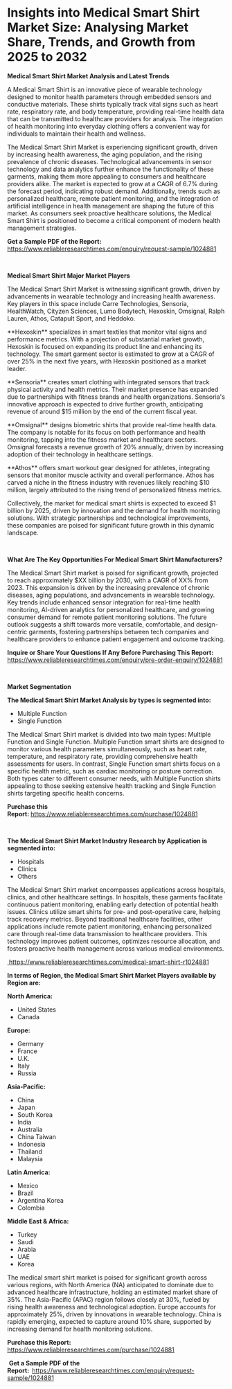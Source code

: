 <p><h1>Insights into Medical Smart Shirt Market Size: Analysing Market Share, Trends, and Growth from 2025 to 2032</h1></p><p><strong>Medical Smart Shirt Market Analysis and Latest Trends</strong></p>
<p><p>A Medical Smart Shirt is an innovative piece of wearable technology designed to monitor health parameters through embedded sensors and conductive materials. These shirts typically track vital signs such as heart rate, respiratory rate, and body temperature, providing real-time health data that can be transmitted to healthcare providers for analysis. The integration of health monitoring into everyday clothing offers a convenient way for individuals to maintain their health and wellness.</p><p>The Medical Smart Shirt Market is experiencing significant growth, driven by increasing health awareness, the aging population, and the rising prevalence of chronic diseases. Technological advancements in sensor technology and data analytics further enhance the functionality of these garments, making them more appealing to consumers and healthcare providers alike. The market is expected to grow at a CAGR of 6.7% during the forecast period, indicating robust demand. Additionally, trends such as personalized healthcare, remote patient monitoring, and the integration of artificial intelligence in health management are shaping the future of this market. As consumers seek proactive healthcare solutions, the Medical Smart Shirt is positioned to become a critical component of modern health management strategies.</p></p>
<p><strong>Get a Sample PDF of the Report:&nbsp;</strong> <a href="https://www.reliableresearchtimes.com/enquiry/request-sample/1024881?utm_campaign=3123&utm_medium=2&utm_source=Github&utm_content=ia&utm_term=16042025&utm_id=medical-smart-shirt">https://www.reliableresearchtimes.com/enquiry/request-sample/1024881</a></p>
<p>&nbsp;</p>
<p><strong>Medical Smart Shirt Major Market Players</strong></p>
<p><p>The Medical Smart Shirt Market is witnessing significant growth, driven by advancements in wearable technology and increasing health awareness. Key players in this space include Carre Technologies, Sensoria, HealthWatch, Cityzen Sciences, Lumo Bodytech, Hexoskin, Omsignal, Ralph Lauren, Athos, Catapult Sport, and Heddoko.</p><p>**Hexoskin** specializes in smart textiles that monitor vital signs and performance metrics. With a projection of substantial market growth, Hexoskin is focused on expanding its product line and enhancing its technology. The smart garment sector is estimated to grow at a CAGR of over 25% in the next five years, with Hexoskin positioned as a market leader.</p><p>**Sensoria** creates smart clothing with integrated sensors that track physical activity and health metrics. Their market presence has expanded due to partnerships with fitness brands and health organizations. Sensoria's innovative approach is expected to drive further growth, anticipating revenue of around $15 million by the end of the current fiscal year.</p><p>**Omsignal** designs biometric shirts that provide real-time health data. The company is notable for its focus on both performance and health monitoring, tapping into the fitness market and healthcare sectors. Omsignal forecasts a revenue growth of 20% annually, driven by increasing adoption of their technology in healthcare settings.</p><p>**Athos** offers smart workout gear designed for athletes, integrating sensors that monitor muscle activity and overall performance. Athos has carved a niche in the fitness industry with revenues likely reaching $10 million, largely attributed to the rising trend of personalized fitness metrics.</p><p>Collectively, the market for medical smart shirts is expected to exceed $1 billion by 2025, driven by innovation and the demand for health monitoring solutions. With strategic partnerships and technological improvements, these companies are poised for significant future growth in this dynamic landscape.</p></p>
<p>&nbsp;</p>
<p><strong>What Are The Key Opportunities For Medical Smart Shirt Manufacturers?</strong></p>
<p><p>The Medical Smart Shirt market is poised for significant growth, projected to reach approximately $XX billion by 2030, with a CAGR of XX% from 2023. This expansion is driven by the increasing prevalence of chronic diseases, aging populations, and advancements in wearable technology. Key trends include enhanced sensor integration for real-time health monitoring, AI-driven analytics for personalized healthcare, and growing consumer demand for remote patient monitoring solutions. The future outlook suggests a shift towards more versatile, comfortable, and design-centric garments, fostering partnerships between tech companies and healthcare providers to enhance patient engagement and outcome tracking.</p></p>
<p><strong>Inquire or Share Your Questions If Any Before Purchasing This Report:</strong> <a href="https://www.reliableresearchtimes.com/enquiry/pre-order-enquiry/1024881?utm_campaign=3123&utm_medium=2&utm_source=Github&utm_content=ia&utm_term=16042025&utm_id=medical-smart-shirt">https://www.reliableresearchtimes.com/enquiry/pre-order-enquiry/1024881</a></p>
<p>&nbsp;</p>
<p><strong>Market Segmentation</strong></p>
<p><strong>The Medical Smart Shirt Market Analysis by types is segmented into:</strong></p>
<p><ul><li>Multiple Function</li><li>Single Function</li></ul></p>
<p><p>The Medical Smart Shirt market is divided into two main types: Multiple Function and Single Function. Multiple Function smart shirts are designed to monitor various health parameters simultaneously, such as heart rate, temperature, and respiratory rate, providing comprehensive health assessments for users. In contrast, Single Function smart shirts focus on a specific health metric, such as cardiac monitoring or posture correction. Both types cater to different consumer needs, with Multiple Function shirts appealing to those seeking extensive health tracking and Single Function shirts targeting specific health concerns.</p></p>
<p><strong>Purchase this Report:&nbsp;</strong><a href="https://www.reliableresearchtimes.com/purchase/1024881?utm_campaign=3123&utm_medium=2&utm_source=Github&utm_content=ia&utm_term=16042025&utm_id=medical-smart-shirt">https://www.reliableresearchtimes.com/purchase/1024881</a></p>
<p>&nbsp;</p>
<p><strong>The Medical Smart Shirt Market Industry Research by Application is segmented into:</strong></p>
<p><ul><li>Hospitals</li><li>Clinics</li><li>Others</li></ul></p>
<p><p>The Medical Smart Shirt market encompasses applications across hospitals, clinics, and other healthcare settings. In hospitals, these garments facilitate continuous patient monitoring, enabling early detection of potential health issues. Clinics utilize smart shirts for pre- and post-operative care, helping track recovery metrics. Beyond traditional healthcare facilities, other applications include remote patient monitoring, enhancing personalized care through real-time data transmission to healthcare providers. This technology improves patient outcomes, optimizes resource allocation, and fosters proactive health management across various medical environments.</p></p>
<p><a href="https://www.reliableresearchtimes.com/medical-smart-shirt-r1024881?utm_campaign=3123&utm_medium=2&utm_source=Github&utm_content=ia&utm_term=16042025&utm_id=medical-smart-shirt">&nbsp;https://www.reliableresearchtimes.com/medical-smart-shirt-r1024881</a></p>
<p><strong>In terms of Region, the Medical Smart Shirt Market Players available by Region are:</strong></p>
<p>
    <p> <strong> North America: </strong>
        <ul>
            <li>United States</li>
            <li>Canada</li>
        </ul>
        </p> 
    <p> <strong> Europe: </strong>
        <ul>
            <li>Germany</li>
            <li>France</li>
            <li>U.K.</li>
            <li>Italy</li>
            <li>Russia</li>
        </ul>
        </p> 
    <p> <strong> Asia-Pacific: </strong>
        <ul>
            <li>China</li>
            <li>Japan</li>
            <li>South Korea</li>
            <li>India</li>
            <li>Australia</li>
            <li>China Taiwan</li>
            <li>Indonesia</li>
            <li>Thailand</li>
            <li>Malaysia</li>
        </ul>
        </p> 
    <p> <strong> Latin America: </strong>
        <ul>
            <li>Mexico</li>
            <li>Brazil</li>
            <li>Argentina Korea</li>
            <li>Colombia</li>
        </ul>
        </p> 
    <p> <strong> Middle East & Africa: </strong>
        <ul>
            <li>Turkey</li>
            <li>Saudi</li>
            <li>Arabia</li>
            <li>UAE</li>
            <li>Korea</li>
        </ul>
    </p>
    </p>
<p><p>The medical smart shirt market is poised for significant growth across various regions, with North America (NA) anticipated to dominate due to advanced healthcare infrastructure, holding an estimated market share of 35%. The Asia-Pacific (APAC) region follows closely at 30%, fueled by rising health awareness and technological adoption. Europe accounts for approximately 25%, driven by innovations in wearable technology. China is rapidly emerging, expected to capture around 10% share, supported by increasing demand for health monitoring solutions.</p></p>
<p><strong>Purchase this Report: </strong><a href="https://www.reliableresearchtimes.com/purchase/1024881?utm_campaign=3123&utm_medium=2&utm_source=Github&utm_content=ia&utm_term=16042025&utm_id=medical-smart-shirt">https://www.reliableresearchtimes.com/purchase/1024881</a></p>
<p>&nbsp;<strong>Get a Sample PDF of the Report:&nbsp;&nbsp;</strong><a href="https://www.reliableresearchtimes.com/enquiry/request-sample/1024881?utm_campaign=3123&utm_medium=2&utm_source=Github&utm_content=ia&utm_term=16042025&utm_id=medical-smart-shirt">https://www.reliableresearchtimes.com/enquiry/request-sample/1024881</a></p>
<p><strong></strong></p>
<p><p></p><p></p><p></p></p>